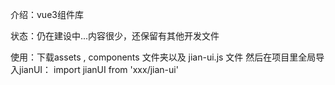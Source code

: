 介绍：vue3组件库

状态：仍在建设中...内容很少，还保留有其他开发文件

使用：下载assets , components 文件夹以及 jian-ui.js 文件
然后在项目里全局导入jianUI： import jianUI from 'xxx/jian-ui'